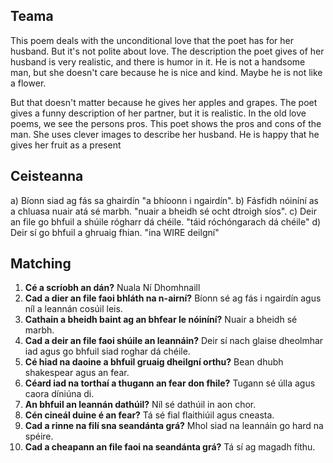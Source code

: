 ## Teama

This poem deals with the unconditional love that the poet has for her husband.
But it's not polite about love.
The description the poet gives of her husband is very realistic, and there is humor in it.
He is not a handsome man, but she doesn't care because he is nice and kind.
Maybe he is not like a flower.

But that doesn't matter because he gives her apples and grapes.
The poet gives a funny description of her partner, but it is realistic.
In the old love poems, we see the persons pros. This poet shows the pros and cons of the man.
She uses clever images to describe her husband.
He is happy that he gives her fruit as a present

## Ceisteanna

a) Bíonn siad ag fás sa ghairdín "a bhíoonn i ngairdín".
b) Fásfidh nóiníní as a chluasa nuair atá sé marbh. "nuair a bheidh sé ocht dtroigh síos".
c) Deir an file go bhfuil a shúile rógharr dá chéile. "táid róchóngarach dá chéile"
d) Deir sí go bhfuil a ghruaig fhian. "ina WIRE deilgní"


## Matching

1. **Cé a scríobh an dán?** Nuala Ní Dhomhnaill
2. **Cad a dier an file faoi bhláth na n-airní?** Bíonn sé ag fás i ngairdín agus níl a leannán cosúil leis.
3. **Cathain a bheidh baint ag an bhfear le nóiníní?** Nuair a bheidh sé marbh.
4. **Cad a deir an file faoi shúile an leannáin?** Deir sí nach glaise dheolmhar iad agus go bhfuil siad roghar dá chéile.
5. **Cé hiad na daoine a bhfuil gruaig dheilgní orthu?** Bean dhubh shakespear agus an fear.
6. **Céard iad na torthaí a thugann an fear don fhile?** Tugann sé úlla agus caora díniúna di.
7. **An bhfuil an leannán dathúil?** Níl sé dathúil in aon chor.
8. **Cén cineál duine é an fear?** Tá sé fial flaithiúil agus cneasta.
9. **Cad a rinne na filí sna seandánta grá?** Mhol siad na leannáin go hard na spéire.
10. **Cad a cheapann an file faoi na seandánta grá?** Tá sí ag magadh fíthu.